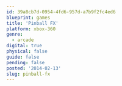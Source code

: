 ```yaml
---
id: 39a8cb7d-0954-4fd6-957d-a7b9f2fc4ed6
blueprint: games
title: 'Pinball FX'
platform: xbox-360
genre:
  - arcade
digital: true
physical: false
guide: false
pending: false
posted: '2014-02-13'
slug: pinball-fx
---
```

